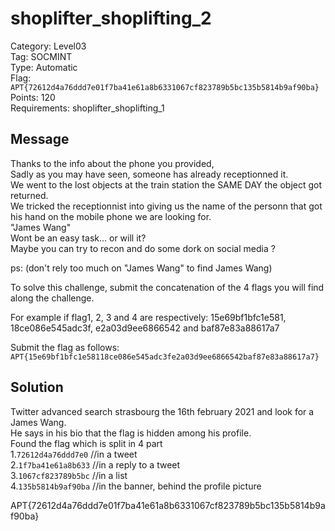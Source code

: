 # shoplifter_shoplifting_2

Category: Level03  
Tag: SOCMINT  
Type: Automatic  
Flag: `APT{72612d4a76ddd7e01f7ba41e61a8b6331067cf823789b5bc135b5814b9af90ba}`  
Points: 120  
Requirements: shoplifter_shoplifting_1  

## Message
Thanks to the info about the phone you provided,  
Sadly as you may have seen, someone has already receptionned it.  
We went to the lost objects at the train station the SAME DAY the object got returned.  
We tricked the receptionnist into giving us the name of the personn that got his hand on the mobile phone we are looking for.  
"James Wang"  
Wont be an easy task... or will it?  
Maybe you can try to recon and do some dork on social media ?  

ps: (don't rely too much on "James Wang" to find James Wang)

To solve this challenge, submit the concatenation of the 4 flags you will find along the challenge.  

For example if flag1, 2, 3 and 4 are respectively: 15e69bf1bfc1e581, 18ce086e545adc3f, e2a03d9ee6866542 and baf87e83a88617a7  

Submit the flag as follows:  
`APT{15e69bf1bfc1e58118ce086e545adc3fe2a03d9ee6866542baf87e83a88617a7}`

## Solution
Twitter advanced search strasbourg the 16th february 2021 and look for a James Wang.  
He says in his bio that the flag is hidden among his profile.  
Found the flag which is split in 4 part  
1.`72612d4a76ddd7e0` //in a tweet  
2.`1f7ba41e61a8b633` //in a reply to a tweet  
3.`1067cf823789b5bc` //in a list  
4.`135b5814b9af90ba` //in the banner, behind the profile picture  

APT{72612d4a76ddd7e01f7ba41e61a8b6331067cf823789b5bc135b5814b9af90ba}
